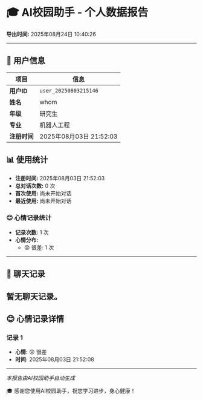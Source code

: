 # 🎓 AI校园助手 - 个人数据报告

**导出时间:** 2025年08月24日 10:40:26

---

## 👤 用户信息

| 项目 | 信息 |
|------|------|
| **用户ID** | `user_20250803215146` |
| **姓名** | whom |
| **年级** | 研究生 |
| **专业** | 机器人工程 |
| **注册时间** | 2025年08月03日 21:52:03 |

## 📊 使用统计

- **注册时间:** 2025年08月03日 21:52:03
- **总对话次数:** 0 次
- **首次使用:** 尚未开始对话
- **最近使用:** 尚未开始对话

### 😊 心情记录统计

- **记录次数:** 1 次
- **心情分布:**
  - 😞 很差: 1 次

---

## 💬 聊天记录

暂无聊天记录。
---

## 😊 心情记录详情

### 记录 1

- **心情:** 😞 很差
- **时间:** 2025年08月03日 21:52:08

---

*本报告由AI校园助手自动生成*

🎓 感谢您使用AI校园助手，祝您学习进步，身心健康！
